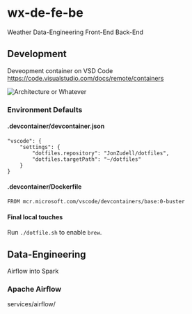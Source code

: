 # wx-de-fe-be
Weather Data-Engineering Front-End Back-End

## Development 
Deveopment container on VSD Code
https://code.visualstudio.com/docs/remote/containers

![Architecture or Whatever](https://github.com/JonZudell/wx-de-fe-be/raw/development/documentation/assets/architecture-containers.png")

### Environment Defaults

#### .devcontainer/devcontainer.json
```
"vscode": {
    "settings": {
        "dotfiles.repository": "JonZudell/dotfiles",
        "dotfiles.targetPath": "~/dotfiles"
    }
}
```
#### .devcontainer/Dockerfile
```
FROM mcr.microsoft.com/vscode/devcontainers/base:0-buster
```
#### Final local touches
Run `./dotfile.sh` to enable `brew`.

## Data-Engineering
Airflow into Spark

### Apache Airflow
services/airflow/
